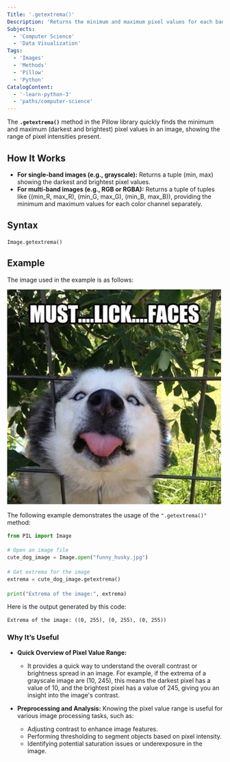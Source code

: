 ```yaml
---
Title: '.getextrema()'
Description: 'Returns the minimum and maximum pixel values for each band in an image.'
Subjects:
  - 'Computer Science'
  - 'Data Visualization'
Tags: 
  - 'Images'
  - 'Methods'
  - 'Pillow'
  - 'Python'
CatalogContent:
  - '-learn-python-3'
  - 'paths/computer-science'
---
```


The **`.getextrema()`** method in the Pillow library quickly finds the minimum and maximum (darkest and brightest) pixel values in an image, showing the range of pixel intensities present.

## How It Works

- **For single-band images (e.g., grayscale):** Returns a tuple (min, max) showing the darkest and brightest pixel values.
- **For multi-band images (e.g., RGB or RGBA):** Returns a tuple of tuples like ((min_R, max_R), (min_G, max_G), (min_B, max_B)), providing the minimum and maximum values for each color channel separately.

## Syntax

```pseudo
Image.getextrema()
```

## Example

The image used in the example is as follows:

![Funny Husky Image](https://raw.githubusercontent.com/Codecademy/docs/main/media/funny-husky.jpg)

The following example demonstrates the usage of the `".getextrema()"` method:

```py
from PIL import Image

# Open an image file
cute_dog_image = Image.open("funny_husky.jpg")

# Get extrema for the image
extrema = cute_dog_image.getextrema()

print("Extrema of the image:", extrema)
```

Here is the output generated by this code:

```shell
Extrema of the image: ((0, 255), (0, 255), (0, 255))
```

### Why It’s Useful

- **Quick Overview of Pixel Value Range:**
  - It provides a quick way to understand the overall contrast or brightness spread in an image. For example, if the extrema of a grayscale image are (10, 245), this means the darkest pixel has a value of 10, and the brightest pixel has a value of 245, giving you an insight into the image's contrast.

- **Preprocessing and Analysis:**
Knowing the pixel value range is useful for various image processing tasks, such as:
  - Adjusting contrast to enhance image features.
  - Performing thresholding to segment objects based on pixel intensity.
  - Identifying potential saturation issues or underexposure in the image.
  
